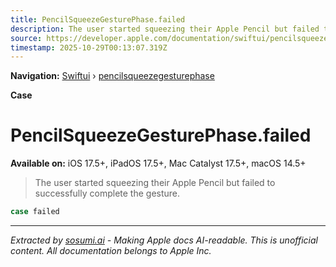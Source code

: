 ```yaml
---
title: PencilSqueezeGesturePhase.failed
description: The user started squeezing their Apple Pencil but failed to successfully complete the gesture.
source: https://developer.apple.com/documentation/swiftui/pencilsqueezegesturephase/failed
timestamp: 2025-10-29T00:13:07.319Z
---
```


**Navigation:** [Swiftui](/documentation/swiftui) › [pencilsqueezegesturephase](/documentation/swiftui/pencilsqueezegesturephase)

**Case**

# PencilSqueezeGesturePhase.failed

**Available on:** iOS 17.5+, iPadOS 17.5+, Mac Catalyst 17.5+, macOS 14.5+

> The user started squeezing their Apple Pencil but failed to successfully complete the gesture.

```swift
case failed
```

---

*Extracted by [sosumi.ai](https://sosumi.ai) - Making Apple docs AI-readable.*
*This is unofficial content. All documentation belongs to Apple Inc.*
